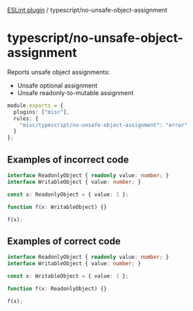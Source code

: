 [ESLint plugin](https://ilyub.github.io/eslint-plugin-misc/) / typescript/no-unsafe-object-assignment

# typescript/no-unsafe-object-assignment

Reports unsafe object assignments:
- Unsafe optional assignment
- Unsafe readonly-to-mutable assignment

```ts
module.exports = {
  plugins: ["misc"],
  rules: {
    "misc/typescript/no-unsafe-object-assignment": "error"
  }
};
```

## Examples of incorrect code

```ts
interface ReadonlyObject { readonly value: number; }
interface WritableObject { value: number; }

const x: ReadonlyObject = { value: 1 };

function f(x: WritableObject) {}

f(x);
```

## Examples of correct code

```ts
interface ReadonlyObject { readonly value: number; }
interface WritableObject { value: number; }

const x: WritableObject = { value: 1 };

function f(x: ReadonlyObject) {}

f(x);
```